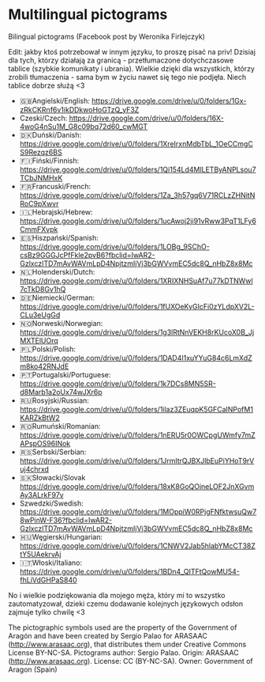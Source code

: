 
# Multilingual pictograms

Bilingual pictograms (Facebook post by Weronika Firlejczyk)

Edit: jakby ktoś potrzebował w innym języku, to proszę pisać na priv! 
Dzisiaj dla tych, którzy działają za granicą - przetłumaczone dotychczasowe tablice (szybkie komunikaty i ubrania). Wielkie dzięki dla wszystkich, którzy zrobili tłumaczenia - sama bym w życiu nawet się tego nie podjęła. Niech tablice dobrze służą <3 

* 🇬🇧Angielski/English: https://drive.google.com/drive/u/0/folders/1Gx-zRkCKRnf6v1ikDDkwoHoGTzQ_yF3Z
* Czeski/Czech: https://drive.google.com/drive/u/0/folders/16X-4woG4nSu1M_G8c09bq72d60_cwMGT
* 🇩🇰Duński/Danish: https://drive.google.com/drive/u/0/folders/1XreIrxnMdbTbL_1OeCCmgCS9Rezqz6BS
* 🇫🇮Fiński/Finnish: https://drive.google.com/drive/u/0/folders/1Qi154Ld4MlLETByANPLsou7TCbJNMHxK 
* 🇫🇷Francuski/French: https://drive.google.com/drive/u/0/folders/1Za_3h57gq6V71RCLzZHNitNRoC9pXwvr
* 🇮🇱Hebrajski/Hebrew: https://drive.google.com/drive/u/0/folders/1ucAwoj2ji91vRww3PqT1LFy6CmmFXvpk
* 🇪🇸Hiszpański/Spanish: https://drive.google.com/drive/u/0/folders/1LOBg_9SChO-csBz9GGGJcPfFkle2pvB6?fbclid=IwAR2-GzlxczITD7mAvWAVmLpD4NpjtzmIjVj3bGWVvmEC5dc8Q_nHbZ8x8Mc 
* 🇳🇱Holenderski/Dutch: https://drive.google.com/drive/u/0/folders/1XRIXNHSuAf7u77kDTNWwl7cTkD8Gv1hQ
* 🇩🇪Niemiecki/German: https://drive.google.com/drive/u/0/folders/1fUXOeKyGIcFi0zYLdpXV2L-CLu3eUgGd
* 🇳🇴Norweski/Norwegian: https://drive.google.com/drive/u/0/folders/1g3lRtNnVEKH8rKUcoX0B_JjMXTElUOrq
* 🇵🇱Polski/Polish: https://drive.google.com/drive/u/0/folders/1DAD4I1xuYYuG84c6LmXdZm8ko42RNJdE
* 🇵🇹Portugalski/Portuguese: https://drive.google.com/drive/u/0/folders/1k7DCs8MN5SR-d8Marb1a2oUx74wJXr6p
* 🇷🇺Rosyjski/Russian: https://drive.google.com/drive/u/0/folders/1ilaz3ZEuqpK5GFCaINPofM1KARZkBtW2
* 🇷🇴Rumuński/Romanian: https://drive.google.com/drive/u/0/folders/1nERU5r0OWCpgUWmfy7mZAPspOS96INok
* 🇷🇸Serbski/Serbian: https://drive.google.com/drive/u/0/folders/1JrmltrQJBXJlbEuPiYHoT9rVuj4chrxd
* 🇸🇰Słowacki/Slovak https://drive.google.com/drive/u/0/folders/18xK8GoQOineLOF2JnXGvmAy3ALrkF97v
* Szwedzki/Swedish: https://drive.google.com/drive/u/0/folders/1MOppiW0RPjgFNfktwsuQw78wPinW-F36?fbclid=IwAR2-GzlxczITD7mAvWAVmLpD4NpjtzmIjVj3bGWVvmEC5dc8Q_nHbZ8x8Mc 
* 🇭🇺Węgierski/Hungarian: https://drive.google.com/drive/u/0/folders/1CNWV2Jab5hlabYMcCT38ZtY5UAekrvAj
* 🇮🇹Włoski/Italiano: https://drive.google.com/drive/u/0/folders/1BDn4_QITFtQowMU54-fhLiVdGHPaS840 

No i wielkie podziękowania dla mojego męża, który mi to wszystko zautomatyzował, dzieki czemu dodawanie kolejnych językowych odsłon zajmuje tylko chwilę <3

The pictographic symbols used are the property of the Government of Aragón and have been created by Sergio Palao for ARASAAC (http://www.arasaac.org), that distributes them under Creative Commons License BY-NC-SA.
Pictograms author: Sergio Palao. Origin: ARASAAC (http://www.arasaac.org). License: CC (BY-NC-SA). Owner: Government of Aragon (Spain)
